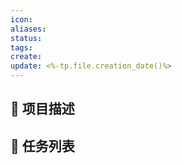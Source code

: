 ```yaml
---
icon:
aliases:
status:
tags:
create:
update: <%-tp.file.creation_date()%>
---
```


## 📄 项目描述



## 📅 任务列表




